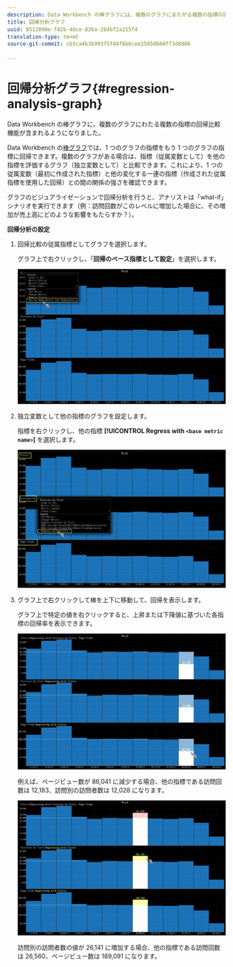 ```yaml
---
description: Data Workbench の棒グラフには、複数のグラフにまたがる複数の指標の回帰比較が含まれるようになりました。
title: 回帰分析グラフ
uuid: 8512890e-f42b-4dce-826a-2b4bf2a215f4
translation-type: tm+mt
source-git-commit: cb3ca4b3b993f5f04f6b6cee25850600ff3d8986

---
```



# 回帰分析グラフ{#regression-analysis-graph}

Data Workbench の棒グラフに、複数のグラフにわたる複数の指標の回帰比較機能が含まれるようになりました。

Data Workbench の[棒グラフ](https://docs.adobe.com/content/help/en/data-workbench/using/client/analysis-visualizations/graphs/c-graphs.html)では、1 つのグラフの指標をもう 1 つのグラフの指標に回帰できます。複数のグラフがある場合は、指標（従属変数として）を他の指標を評価するグラフ（独立変数として）と比較できます。これにより、1 つの従属変数（最初に作成された指標）と他の変化する一連の指標（作成された従属指標を使用した回帰）との間の関係の強さを確認できます。

グラフのビジュアライゼーションで回帰分析を行うと、アナリストは「what-if」シナリオを実行できます（例：訪問回数がこのレベルに増加した場合に、その増加が売上高にどのような影響をもたらすか？）。

**回帰分析の設定**

1. 回帰比較の従属指標としてグラフを選択します。

   グラフ上で右クリックし、「**回帰のベース指標として設定**」を選択します。

   ![](assets/c_graph_regression_1.png)

1. 独立変数として他の指標のグラフを設定します。

   指標を右クリックし、他の指標 **[!UICONTROL Regress with `<base metric name>`]** を選択します。

   ![](assets/c_graph_regression.png)

1. グラフ上で右クリックして棒を上下に移動して、回帰を表示します。

   グラフ上で特定の値を右クリックすると、上昇または下降値に基づいた各指標の回帰率を表示できます。

   ![](assets/c_graph_regression_2.png)

   例えば、ページビュー数が 86,041 に減少する場合、他の指標である訪問回数は 12,183、訪問別の訪問者数は 12,028 になります。

   ![](assets/c_graph_regression_3.png)

   訪問別の訪問者数の値が 26,141 に増加する場合、他の指標である訪問回数は 26,560、ページビュー数は 189,091 になります。

